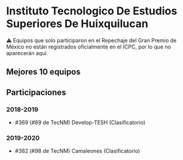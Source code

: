 # Instituto Tecnologico De Estudios Superiores De Huixquilucan

:warning: Equipos que solo participaron en el Repechaje del Gran Premio de México no están registrados oficialmente en el ICPC, por lo que no aparecerán aquí.

## Mejores 10 equipos


## Participaciones

### 2018-2019

- #369 (#89 de TecNM) Develop-TESH (Clasificatorio)

### 2019-2020

- #382 (#98 de TecNM) Camaleones (Clasificatorio)



